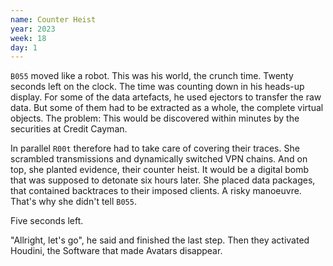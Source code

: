 ```yaml
---
name: Counter Heist
year: 2023
week: 18
day: 1
---
```


`B055` moved like a robot. This was his world, the crunch time. Twenty seconds
left on the clock. The time was counting down in his heads-up display. For some
of the data artefacts, he used ejectors to transfer the raw data. But some of
them had to be extracted as a whole, the complete virtual objects. The problem:
This would be discovered within minutes by the securities at Credit Cayman.

In parallel `R00t` therefore had to take care of covering their traces. She
scrambled transmissions and dynamically switched VPN chains. And on top, she
planted evidence, their counter heist. It would be a digital bomb that was
supposed to detonate six hours later. She placed data packages, that contained
backtraces to their imposed clients. A risky manoeuvre. That's why she didn't
tell `B055`.

Five seconds left.

"Allright, let's go", he said and finished the last step. Then they activated
Houdini, the Software that made Avatars disappear.
